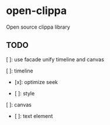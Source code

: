 # open-clippa

Open source clippa library

## TODO

[ ]: use facade unify timeline and canvas

[ ]: timeline

- [x]: optimize seek

- [ ]: style

[ ]: canvas

- [ ]: text element

